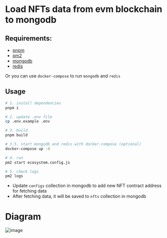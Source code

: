 # Load NFTs data from evm blockchain to mongodb

## Requirements:

- [pnpm](https://pnpm.io/installation)
- [pm2](https://pm2.keymetrics.io/docs/usage/quick-start/)
- [mongodb](https://docs.mongodb.com/manual/installation/)
- [redis](https://redis.io/topics/quickstart)

Or you can use `docker-compose` to run `mongodb` and `redis`

## Usage

```bash
# 1. install dependencies
pnpm i

# 2. update .env file
cp .env.example .env

# 3. build
pnpm build

# 3.5. start mongodb and redis with docker-compose (optional)
docker-compose up -d

# 4. run
pm2 start ecosystem.config.js

# 5. check logs
pm2 logs
```

- Update `configs` collection in mongodb to add new NFT contract address for fetching data
- After fetching data, it will be saved to `nfts` collection in mongodb


# Diagram

![image](https://github.com/letieu/nft-indexer/assets/53562817/ea45ef07-f8f7-40c0-846d-26ec502c10f3)
